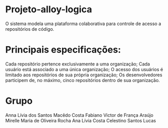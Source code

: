 # Projeto-alloy-logica

O sistema modela uma plataforma colaborativa para controle de acesso a repositórios de código.

# Principais especificações:
Cada repositório pertence exclusivamente a uma organização;
Cada usuário está associado a uma única organização;
O acesso dos usuários é limitado aos repositórios de sua própria organização;
Os desenvolvedores participem de, no máximo, cinco repositórios dentro de sua organização.

# Grupo
Anna Lívia dos Santos Macêdo Costa 
Fabiano Victor de França Araújo
Mirelle Maria de Oliveira Rocha
Ana Lívia Costa Celestino Santos
Lucas

